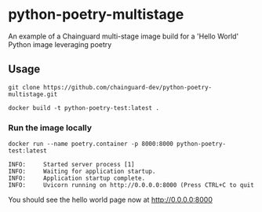 # python-poetry-multistage

An example of a Chainguard multi-stage image build for a 'Hello World' Python image leveraging poetry

## Usage

```
git clone https://github.com/chainguard-dev/python-poetry-multistage.git
```

```
docker build -t python-poetry-test:latest .
```

### Run the image locally 
```
docker run --name poetry.container -p 8000:8000 python-poetry-test:latest

INFO:     Started server process [1]
INFO:     Waiting for application startup.
INFO:     Application startup complete.
INFO:     Uvicorn running on http://0.0.0.0:8000 (Press CTRL+C to quit
```

You should see the hello world page now at http://0.0.0.0:8000

